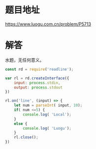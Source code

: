 
# 题目地址
https://www.luogu.com.cn/problem/P5713

# 解答
水题，无任何意义。

```javascript
const rd = require('readline');

var rl = rd.createInterface({
    input: process.stdin,
    output: process.stdout
})

rl.on('line', (input) => {
    let num = parseInt( input, 10);
    if( num <=5) {
        console.log( 'Local');
    }
    else { 
        console.log( 'Luogu');
    }
    rl.close();
})
```

